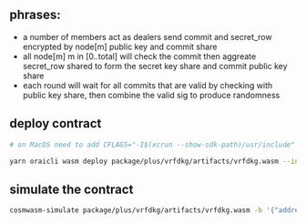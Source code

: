 ## phrases:

- a number of members act as dealers send commit and secret_row encrypted by node[m] public key and commit share
- all node[m] m in [0..total] will check the commit then aggreate secret_row shared to form the secret key share and commit public key share
- each round will wait for all commits that are valid by checking with public key share, then combine the valid sig to produce randomness

## deploy contract

```bash
# on MacOS need to add CFLAGS="-I$(xcrun --show-sdk-path)/usr/include" CC="gcc -m32" cargo build ...

yarn oraicli wasm deploy package/plus/vrfdkg/artifacts/vrfdkg.wasm --input '{"members": [{ "address": "orai15kjxk4yr4del2tjvm8vrz7ghzm8nflazsjq6ar", "pubkey": "A2JyjvCWNpj83BR+UbXkBSbSp7nW71V4hg4YlhqxZRJA" },{ "address": "orai107myn6xlt90rh8gky7zms5d082gyv759sxvmah", "pubkey": "AmgbPq+M9/qELxUEceBWrZ+Hbn1FoVAH6zZpWW5UVlWU" },{ "address": "orai1duexpl5m3vc6sjk4hm3ctlg5f67rfa6zgrfq25", "pubkey": "AnlknVYRFr6C//taaG6BYeInbdHBfB6jh4cxvU9GPOUi" },{"address":"orai1f7lqjezdrfgl9j978ut5u404dlk0tymqmzpmeu","pubkey":"ApcsaOP6SjoEtBKHXx9/NPBoBdN/C/h9ymxR0gBZIsuj"},{"address":"orai1fyjznczdrk3l7smre6g57fgm84n6qm6dvtj2l2","pubkey":"Ajv3EyhURIixYumrmSX4vujzCJXBbZy+8PBRUpiT0F86"}],"threshold": 2, "dealer": 3}' --label 'vrfdkg' --gas 6000000 --env .env.development

```

## simulate the contract

```bash
cosmwasm-simulate package/plus/vrfdkg/artifacts/vrfdkg.wasm -b '{"address":"orai15kjxk4yr4del2tjvm8vrz7ghzm8nflazsjq6ar","amount":"10"}' -b '{"address":"orai107myn6xlt90rh8gky7zms5d082gyv759sxvmah","amount":"10"}' -b '{"address":"orai1duexpl5m3vc6sjk4hm3ctlg5f67rfa6zgrfq25","amount":"10"}' -b '{"address":"orai1f7lqjezdrfgl9j978ut5u404dlk0tymqmzpmeu","amount":"10"}' -b '{"address":"orai1fyjznczdrk3l7smre6g57fgm84n6qm6dvtj2l2","amount":"10"}'
```
